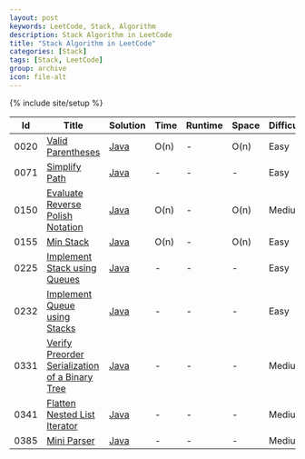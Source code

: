 ```yaml
---
layout: post
keywords: LeetCode, Stack, Algorithm
description: Stack Algorithm in LeetCode
title: "Stack Algorithm in LeetCode"
categories: [Stack]
tags: [Stack, LeetCode]
group: archive
icon: file-alt
---
```

{% include site/setup %}

|Id  | Title  | Solution   | Time | Runtime |  Space | Difficulty  | Catagory|
 ------------ | ------------ | ------------ | ------------ | ------------ | ------------ | ------------ | ------------
|0020|[Valid Parentheses](https://leetcode.com/problems/valid-parentheses/) | [Java](https://e.srl/leetcode-20/)  | O(n) |-| O(n)  |  Easy |Stack|
|0071|[Simplify Path](https://leetcode.com/problems/simplify-path/) | [Java](https://e.srl/leetcode-71/)  |-|-|-|  Easy |Stack|
|0150|[Evaluate Reverse Polish Notation](https://leetcode.com/problems/evaluate-reverse-polish-notation/) | [Java](https://e.srl/leetcode-150/)  | O(n) |-| O(n)  |  Medium |Stack|
|0155|[Min Stack](https://leetcode.com/problems/min-stack) | [Java](https://e.srl/leetcode-155/)  | O(n) |-| O(n)  |  Easy |Stack|
|0225|[Implement Stack using Queues](https://leetcode.com/problems/implement-stack-using-queues/) | [Java](https://e.srl/leetcode-225/)  |-|-|-|  Easy |Stack|
|0232|[Implement Queue using Stacks](https://leetcode.com/problems/implement-queue-using-stacks/) | [Java](https://e.srl/leetcode-232/)  |-|-|-|  Easy |Stack|
|0331|[Verify Preorder Serialization of a Binary Tree](https://leetcode.com/problems/verify-preorder-serialization-of-a-binary-tree/) | [Java](https://e.srl/leetcode-331/)  |-|-|-|  Medium |Stack|
|0341|[Flatten Nested List Iterator](https://leetcode.com/problems/flatten-nested-list-iterator) | [Java](https://e.srl/leetcode-341/)  |-|-|-|  Medium |Stack|
|0385|[Mini Parser](https://leetcode.com/problems/mini-parser) | [Java](https://e.srl/leetcode-385/)  |-|-|-|  Medium |Stack|









